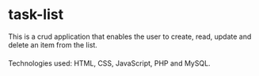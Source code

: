 # task-list
This is a crud application that enables the user to create, read, update and delete an item from the list.

####
Technologies used: HTML, CSS, JavaScript, PHP and MySQL.
